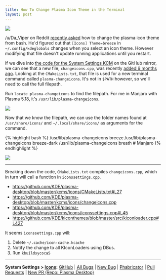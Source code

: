 ```yaml
---
title: How To Change Plasma Icon Theme in the Terminal
layout: post
---
```


![](https://i.imgur.com/dkIEQeY.png)

/u/Da_Viper on Reddit [recently asked](https://www.reddit.com/r/kde/comments/g986ql/reload_icons_and_themes_without_restarting_kde/) how to change the plasma icon theme from bash. He'd figured out that `[Icons] Theme=breeze` in `~/.config/kdeglobals` changes when you select an icon theme. However modifying that file doesn't update running applications until you restart.

If we dive into [the code for the System Settings KCM](https://github.com/KDE/plasma-desktop/tree/master/kcms/icons) on the GitHub mirror, we can see that a new file, `changeicons.cpp`, was recently [added 6 months ago](https://github.com/KDE/plasma-desktop/commit/38ba450787ae39f2e50ff0410da2296bb0b2ddd7). Looking at the `CMakeLists.txt`, that file is used for a new terminal command called `plasma-changeicons`. It's not in `$PATH` however, so we'll need to call the full filepath.

Run `locate plasma-changeicons` to find the filepath. For me in Manjaro with Plasma 5.18, it's `/usr/lib/plasma-changeicons`.

![](https://i.imgur.com/p9VdGZX.png)

Now that we know the filepath, we can use the folder names found at `/usr/share/icons/` and `~/.local/share/icons/` as arguments for the command.

{% highlight bash %}
/usr/lib/plasma-changeicons breeze 
/usr/lib/plasma-changeicons breeze-dark
/usr/lib/plasma-changeicons breath # Manjaro
{% endhighlight %}

![](https://i.imgur.com/9UoyxuO.png)

-----

Breaking down the code, `CMakeLists.txt` compiles `changeicons.cpp`, which in turn will call a function in `iconssettings.cpp`.

* <https://github.com/KDE/plasma-desktop/blob/master/kcms/icons/CMakeLists.txt#L27>
* <https://github.com/KDE/plasma-desktop/blob/master/kcms/icons/changeicons.cpp>
* <https://github.com/KDE/plasma-desktop/blob/master/kcms/icons/iconssettings.cpp#L45>
* <https://github.com/KDE/kiconthemes/blob/master/src/kiconloader.cpp#L427>

It seems `iconssettings.cpp` will:

1. Delete `~/.cache/icon-cache.kcache`
2. Notify the change to all KIconLoaders using DBus.
3. Run `kbuildsycoca5`

----

**System Settings > [Icons](https://zren.github.io/kde/repos/#icons):** [GitHub](https://github.com/KDE/plasma-desktop/tree/master/kcms/icons) \| [All Bugs](https://bugs.kde.org/buglist.cgi?order=bug_id%20DESC&query_format=advanced&product=systemsettings&component=kcm_icons) \| [New Bug](https://bugs.kde.org/enter_bug.cgi?product=systemsettings&component=kcm_icons) \| [Phabricator](https://phabricator.kde.org/source/plasma-desktop/) \| [Pull Requests](https://phabricator.kde.org/differential/query/7LklMmkHDcva/#R) \| [New PR (Repo: Plasma Desktop)](https://phabricator.kde.org/differential/diff/create/)
